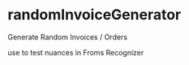 # randomInvoiceGenerator
Generate Random Invoices / Orders

use to test nuances in Froms Recognizer
